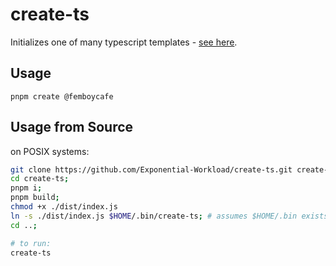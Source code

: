 # create-ts

Initializes one of many typescript templates - [see here](https://github.com/Exponential-Workload/create-ts/tree/main/templateFiles).

## Usage

`pnpm create @femboycafe`

## Usage from Source

on POSIX systems:
```bash
git clone https://github.com/Exponential-Workload/create-ts.git create-ts;
cd create-ts;
pnpm i;
pnpm build;
chmod +x ./dist/index.js
ln -s ./dist/index.js $HOME/.bin/create-ts; # assumes $HOME/.bin exists & is in your path
cd ..;

# to run:
create-ts
```
